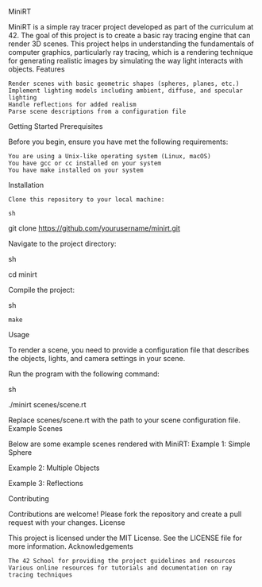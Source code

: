 MiniRT

MiniRT is a simple ray tracer project developed as part of the curriculum at 42. The goal of this project is to create a basic ray tracing engine that can render 3D scenes. This project helps in understanding the fundamentals of computer graphics, particularly ray tracing, which is a rendering technique for generating realistic images by simulating the way light interacts with objects.
Features

    Render scenes with basic geometric shapes (spheres, planes, etc.)
    Implement lighting models including ambient, diffuse, and specular lighting
    Handle reflections for added realism
    Parse scene descriptions from a configuration file

Getting Started
Prerequisites

Before you begin, ensure you have met the following requirements:

    You are using a Unix-like operating system (Linux, macOS)
    You have gcc or cc installed on your system
    You have make installed on your system

Installation

    Clone this repository to your local machine:

    sh

git clone https://github.com/yourusername/minirt.git

Navigate to the project directory:

sh

cd minirt

Compile the project:

sh

    make

Usage

To render a scene, you need to provide a configuration file that describes the objects, lights, and camera settings in your scene.

Run the program with the following command:

sh

./minirt scenes/scene.rt

Replace scenes/scene.rt with the path to your scene configuration file.
Example Scenes

Below are some example scenes rendered with MiniRT:
Example 1: Simple Sphere

Example 2: Multiple Objects

Example 3: Reflections

Contributing

Contributions are welcome! Please fork the repository and create a pull request with your changes.
License

This project is licensed under the MIT License. See the LICENSE file for more information.
Acknowledgements

    The 42 School for providing the project guidelines and resources
    Various online resources for tutorials and documentation on ray tracing techniques
